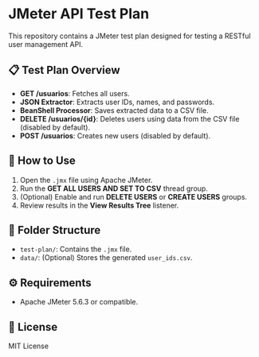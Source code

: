 # JMeter API Test Plan

This repository contains a JMeter test plan designed for testing a RESTful user management API.

## 📋 Test Plan Overview

- **GET /usuarios**: Fetches all users.
- **JSON Extractor**: Extracts user IDs, names, and passwords.
- **BeanShell Processor**: Saves extracted data to a CSV file.
- **DELETE /usuarios/{id}**: Deletes users using data from the CSV file (disabled by default).
- **POST /usuarios**: Creates new users (disabled by default).

## 🧪 How to Use

1. Open the `.jmx` file using Apache JMeter.
2. Run the **GET ALL USERS AND SET TO CSV** thread group.
3. (Optional) Enable and run **DELETE USERS** or **CREATE USERS** groups.
4. Review results in the **View Results Tree** listener.

## 📂 Folder Structure

- `test-plan/`: Contains the `.jmx` file.
- `data/`: (Optional) Stores the generated `user_ids.csv`.

## ⚙️ Requirements

- Apache JMeter 5.6.3 or compatible.

## 📄 License

MIT License
